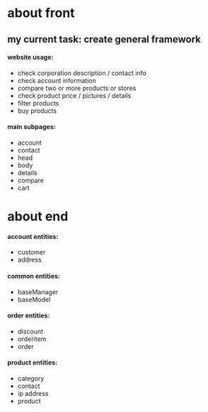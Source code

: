 # about front

## my current task: create general framework

#### website usage:

- check corporation description / contact info
- check account information
- compare two or more products or stores
- check product price / pictures / details
- filter products
- buy products

#### main subpages:

- account
- contact
- head
- body
- details
- compare
- cart

# about end

#### account entities:

- customer
- address

#### common entities:

- baseManager
- baseModel

#### order entities:

- discount
- orderitem
- order

#### product entities:

- category
- contact
- ip address
- product
